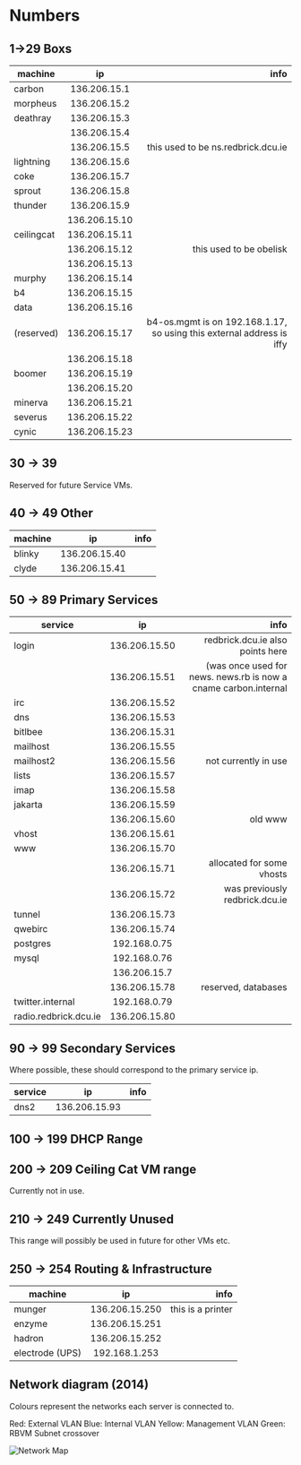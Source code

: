 # Numbers

## 1->29 Boxs

| machine | ip | info |
| --- | :---: | ---: |
| carbon | 136.206.15.1 | |
| morpheus | 136.206.15.2 | |
| deathray | 136.206.15.3 | |
| | 136.206.15.4 | |
| | 136.206.15.5 | this used to be ns.redbrick.dcu.ie |
| lightning | 136.206.15.6 | |
| coke | 136.206.15.7 | |
| sprout | 136.206.15.8 | |
| thunder | 136.206.15.9 | |
| | 136.206.15.10 | |
| ceilingcat | 136.206.15.11 | |
| | 136.206.15.12 | this used to be obelisk |
| | 136.206.15.13 | |
| murphy | 136.206.15.14 | |
| b4 | 136.206.15.15 | |
| data | 136.206.15.16 | |
| (reserved) | 136.206.15.17 | b4-os.mgmt is on 192.168.1.17, so using this external address is iffy |
| | 136.206.15.18 | |
| boomer | 136.206.15.19 | |
| | 136.206.15.20 | |
| minerva | 136.206.15.21 | |
| severus | 136.206.15.22 | |
| cynic | 136.206.15.23 | |

## 30 -> 39

Reserved for future Service VMs.

## 40 -> 49 Other

| machine | ip | info |
| --- | :---: | ---: |
| blinky | 136.206.15.40 |
| clyde | 136.206.15.41 |

## 50 -> 89 Primary Services

| service | ip | info |
| --- | :---: | ---: |
| login | 136.206.15.50 | redbrick.dcu.ie also points here |
| | 136.206.15.51 | (was once used for news. news.rb is now a cname carbon.internal |
| irc | 136.206.15.52 | |
| dns | 136.206.15.53 | |
| bitlbee | 136.206.15.31 | |
| mailhost | 136.206.15.55 | |
| mailhost2 | 136.206.15.56 | not currently in use |
| lists | 136.206.15.57 | |
| imap | 136.206.15.58 | |
| jakarta | 136.206.15.59 | |
| | 136.206.15.60 | old www |
| vhost | 136.206.15.61 | |
| www | 136.206.15.70 | |
| | 136.206.15.71 | allocated for some vhosts |
| | 136.206.15.72 | was previously redbrick.dcu.ie |
| tunnel | 136.206.15.73 | |
| qwebirc | 136.206.15.74 | |
| postgres | 192.168.0.75 | |
| mysql | 192.168.0.76 | |
| | 136.206.15.7| | reserved, databases |
| | 136.206.15.78 | reserved, databases |
| twitter.internal | 192.168.0.79 | |
| radio.redbrick.dcu.ie | 136.206.15.80 | |

## 90 -> 99 Secondary Services

Where possible, these should correspond to the primary service ip.

| service | ip | info |
| --- | :---: | ---: |
| dns2 | 136.206.15.93 | |

## 100 -> 199 DHCP Range

## 200 -> 209 Ceiling Cat VM range

Currently not in use.

## 210 -> 249 Currently Unused

This range will possibly be used in future for other VMs etc.

## 250 -> 254 Routing & Infrastructure

| machine | ip | info |
| --- | :---: | ---: |
| munger | 136.206.15.250 | this is a printer |
| enzyme | 136.206.15.251 | |
| hadron | 136.206.15.252 | |
| electrode (UPS) | 192.168.1.253 | |

## Network diagram (2014)

Colours represent the networks each server is connected to.

Red: External VLAN
Blue: Internal VLAN
Yellow: Management VLAN
Green: RBVM Subnet crossover

![Network Map](/img/network-map.png)
